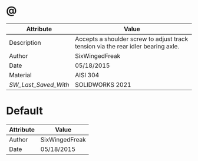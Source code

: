 # @
| Attribute | Value |
| ---  | ---     |
| Description | Accepts a shoulder screw to adjust track tension via the rear idler bearing axle. |
| Author | SixWingedFreak |
| Date | 05/18/2015 |
| Material | AISI 304 |
| _SW_Last_Saved_With_ | SOLIDWORKS 2021 |
# Default
| Attribute | Value |
| ---  | ---     |
| Author | SixWingedFreak |
| Date | 05/18/2015 |
